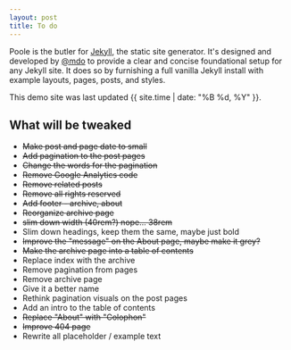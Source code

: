 ```yaml
---
layout: post
title: To do
---
```



Poole is the butler for [Jekyll](http://jekyllrb.com), the static site generator. It's designed and developed by [@mdo](https://twitter.com/mdo) to provide a clear and concise foundational setup for any Jekyll site. It does so by furnishing a full vanilla Jekyll install with example layouts, pages, posts, and styles.

This demo site was last updated {{ site.time | date: "%B %d, %Y" }}.

## What will be tweaked

* ~~Make post and page date to small~~ 
* ~~Add pagination to the post pages~~ 
* ~~Change the words for the pagination~~
* ~~Remove Google Analytics code~~
* ~~Remove related posts~~
* ~~Remove all rights reserved~~
* ~~Add footer - archive, about~~
* ~~Reorganize archive page~~
* ~~slim down width (40rem?) nope... 38rem~~
* Slim down headings, keep them the same, maybe just bold
* ~~Improve the "message" on the About page, maybe make it grey?~~ 
* ~~Make the archive page into a table of contents~~
* Replace index with the archive
* Remove pagination from pages
* Remove archive page
* Give it a better name
* Rethink pagination visuals on the post pages
* Add an intro to the table of contents
* ~~Replace "About" with "Colophon"~~
* ~~Improve 404 page~~
* Rewrite all placeholder / example text

